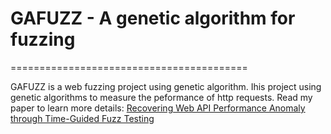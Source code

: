 # GAFUZZ - A genetic algorithm for fuzzing
=========================================

GAFUZZ is a web fuzzing project using genetic algorithm. Ihis project using genetic algorithms to measure the peformance of http requests.
Read my paper to learn more details: [Recovering Web API Performance Anomaly through Time-Guided Fuzz Testing](https://github.com/huanginch/GAFuzz/blob/master/Recovering%20Web%20API%20Performance%20Anomaly%20through%20Time-Guided%20Fuzz%20Testing%20v0.3.pdf)
